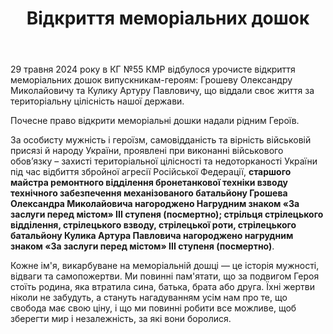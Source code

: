 ﻿---
title: Відкриття меморіальних дошок
---

29 травня 2024 року в КГ №55 КМР відбулося урочисте відкриття меморіальних дошок випускникам-героям: Грошеву Олександру Миколайовичу та Кулику Артуру Павловичу, що віддали своє життя за територіальну цілісність нашої держави.

Почесне право відкрити меморіальні дошки надали рідним Героїв.

За особисту мужність і героїзм, самовідданість та вірність військовій присязі й народу України, проявлені при виконанні військового обов’язку – захисті територіальної цілісності та недоторканості України під час відбиття збройної агресії Російської Федерації, **старшого майстра ремонтного відділення бронетанкової техніки взводу технічного забезпечення механізованого батальйону Грошева Олександра Миколайовича нагороджено Нагрудним знаком «За заслуги перед містом» III ступеня (посмертно); стрільця стрілецького відділення, стрілецького взводу, стрілецької роти, стрілецького батальйону Кулика Артура Павловича нагороджено нагрудним знаком «За заслуги перед містом» III ступеня (посмертно)**.

Кожне ім'я, викарбуване на меморіальній дошці — це історія мужності, відваги та самопожертви. Ми повинні пам'ятати, що за подвигом Героя стоїть родина, яка втратила сина, батька, брата або друга. Їхні жертви ніколи не забудуть, а стануть нагадуванням усім нам про те, що свобода має свою ціну, і що ми повинні робити все можливе, щоб зберегти мир і незалежність, за які вони боролися.

<slideshow />
